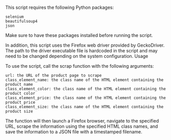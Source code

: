 This script requires the following Python packages:

    selenium
    beautifulsoup4
    json

Make sure to have these packages installed before running the script.

In addition, this script uses the Firefox web driver provided by GeckoDriver. The path to the driver executable file is hardcoded in the script and may need to be changed depending on the system configuration.
Usage

To use the script, call the scrap function with the following arguments:

    url: the URL of the product page to scrape
    class_element_name: the class name of the HTML element containing the product name
    class_element_color: the class name of the HTML element containing the product color
    class_element_price: the class name of the HTML element containing the product price
    class_element_size: the class name of the HTML element containing the product size

The function will then launch a Firefox browser, navigate to the specified URL, scrape the information using the specified HTML class names, and save the information to a JSON file with a timestamped filename.



